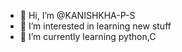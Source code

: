 - 👋 Hi, I’m @KANISHKHA-P-S
- 👀 I’m interested in learning new stuff
- 🌱 I’m currently learning python,C


<!---
KANISHKHA-P-S/KANISHKHA-P-S is a ✨ special ✨ repository because its `README.md` (this file) appears on your GitHub profile.
You can click the Preview link to take a look at your changes.
--->
